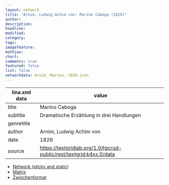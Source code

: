 ```yaml
---
layout: network
title: "Arnim, Ludwig Achim von: Marino Caboga (1826)"
author:
description:
headline:
modified:
category:
tags:
imagefeature: 
mathjax: 
chart: 
comments: true
featured: false
list: false
networkdata: Arnim_-Marino_-1826.json
---
```

lina.xml data  | value
------------- | -------------
title|Marino Caboga
subtitle|Dramatische Erzählung in drei Handlungen
genretitle|
author|Arnim, Ludwig Achim von
date|1826
source|https://textgridlab.org/1.0/tgcrud-public/rest/textgrid:k4xx.0/data


* [Network (sticky and static)](/network0008)
* [Matrix](/matrix0008)
* [Zwischenformat](/lina0008 )
